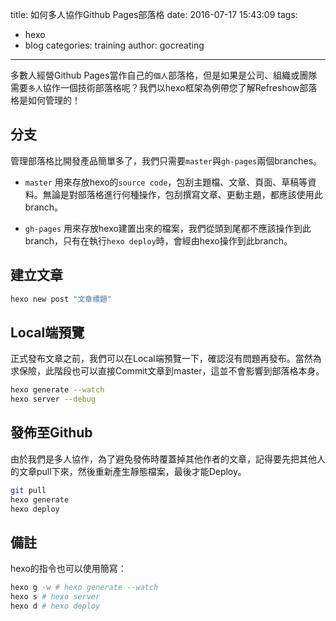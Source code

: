 title: 如何多人協作Github Pages部落格
date: 2016-07-17 15:43:09
tags:
  - hexo
  - blog
categories: training
author: gocreating
---

多數人經營Github Pages當作自己的`個人`部落格，但是如果是公司、組織或團隊需要`多人`協作一個技術部落格呢？我們以hexo框架為例帶您了解Refreshow部落格是如何管理的！

<!-- more -->

## 分支

管理部落格比開發產品簡單多了，我們只需要`master`與`gh-pages`兩個branches。

- `master`
  用來存放hexo的`source code`，包刮主題檔、文章、頁面、草稿等資料。無論是對部落格進行何種操作，包刮撰寫文章、更動主題，都應該使用此branch。

- `gh-pages`
  用來存放hexo建置出來的檔案，我們從頭到尾都不應該操作到此branch，只有在執行`hexo deploy`時，會經由hexo操作到此branch。

## 建立文章

``` bash
hexo new post "文章標題"
```

## Local端預覽

正式發布文章之前，我們可以在Local端預覽一下，確認沒有問題再發布。當然為求保險，此階段也可以直接Commit文章到master，這並不會影響到部落格本身。

``` bash
hexo generate --watch
hexo server --debug
```

## 發佈至Github

由於我們是多人協作，為了避免發佈時覆蓋掉其他作者的文章，記得要先把其他人的文章pull下來，然後重新產生靜態檔案，最後才能Deploy。

``` bash
git pull
hexo generate
hexo deploy
```

## 備註

hexo的指令也可以使用簡寫：

``` bash
hexo g -w # hexo generate --watch
hexo s # hexo server
hexo d # hexo deploy
```
